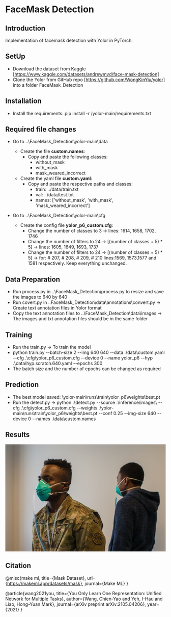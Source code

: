 # FaceMask Detection
## Introduction

Implementation of facemask detection with Yolor in PyTorch.

## SetUp

- Download the dataset from Kaggle [https://www.kaggle.com/datasets/andrewmvd/face-mask-detection]
- Clone the Yolor from GitHub repo [https://github.com/WongKinYiu/yolor] into a folder FaceMask_Detection

## Installation
- Install the requirements: pip install -r /yolor-main/requirements.txt

## Required file changes

- Go to ..\FaceMask_Detection\yolor-main\data
    - Create the file **custom.names**:
        - Copy and paste the following classes:
            - without_mask
            - with_mask
            - mask_weared_incorrect
    - Create the yaml file **custom.yaml**:
        - Copy and paste the respective paths and classes:
            - train: ../data/train.txt
            - val: ../data/test.txt
            - names: ['without_mask', 'with_mask', 'mask_weared_incorrect']
    
- Go to ..\FaceMask_Detection\yolor-main\cfg
    - Create the config file **yolor_p6_custom.cfg**:
        - Change the number of classes to 3  → lines: 1614, 1658, 1702, 1746
        - Change the number of filters to 24 → [(number of classes + 5) * 5] → lines: 1605, 1649, 1693, 1737
        - Change the number of filters to 24 → [(number of classes + 5) * 5] → for: # 207, # 208, # 209, # 210 lines:1569, 1573,1577 and 1581 respectively. Keep everything unchanged.

## Data Preparation

- Run process.py in ..\FaceMask_Detection\process.py to resize and save the images to 640 by 640
- Run covert.py in ..FaceMask_Detection\data\annotations\convert.py → Create text annotation files in Yolor format
- Copy the text annotation files to ..\FaceMask_Detection\data\images →  The  images and txt annotation files should be in the same folder

## Training
- Run the train.py → To train the model
- python train.py --batch-size 2 --img 640 640 --data .\data\custom.yaml --cfg .\cfg\yolor_p6_custom.cfg --device 0 --name yolor_p6 --hyp .\data\hyp.scratch.640.yaml --epochs 300
- The batch size and the number of epochs can be changed as required

## Prediction

- The best model saved: \yolor-main\runs\train\yolor_p6\weights\best.pt
- Run the detect.py → python .\detect.py --source .\inference\images\ --cfg .\cfg\yolor_p6_custom.cfg --weights .\yolor-main\runs\train\yolor_p6\weights\best.pt --conf 0.25 --img-size 640 --device 0 --names .\data\custom.names

## Results

![Test Image](https://github.com/arkanandi/facemask-detection/blob/ed89a98136ce7aa91f9d15c7a09f1952fb9a2758/yolor-main/inference/images/25.jpg)

## Citation

@misc{make ml,
title={Mask Dataset},
url={https://makeml.app/datasets/mask},
journal={Make ML}
}

@article{wang2021you,
  title={You Only Learn One Representation: Unified Network for Multiple Tasks},
  author={Wang, Chien-Yao and Yeh, I-Hau and Liao, Hong-Yuan Mark},
  journal={arXiv preprint arXiv:2105.04206},
  year={2021}
}
